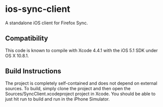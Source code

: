 ios-sync-client
===============

A standalone iOS client for Firefox Sync.

Compatibility
-------------

This code is known to compile with Xcode 4.4.1 with the iOS 5.1 SDK under OS X 10.8.1.

Build Instructions
------------------

The project is completely self-contained and does not depend on external sources. To build, simply clone the project and then open the Sources/SyncClient.xcodeproject project in Xcode. You should be able to just hit run to build and run in the iPhone Simulator.
